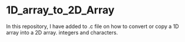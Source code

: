 # 1D_array_to_2D_Array
In this repository, I have added to .c file on  how to convert or copy a 1D array into a 2D array. integers and characters.
